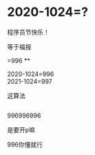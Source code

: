 # 2020-1024=?


程序员节快乐！<img src="static/image/smiley/default/lol.gif" smilieid="12" border="0" alt="" />

等于福报

=996 **

2020-1024=996<br />
2021-1024=997

这算法

<img id="aimg_NVis8" onclick="zoom(this, this.src, 0, 0, 0)" class="zoom" src="https://i.loli.net/2020/10/24/qDtBT6uMFY4zCJl.jpg" onmouseover="img_onmouseoverfunc(this)" onload="thumbImg(this)" border="0" alt="" /><img id="aimg_T1AUL" onclick="zoom(this, this.src, 0, 0, 0)" class="zoom" src="https://cdn.jsdelivr.net/gh/hishis/forum-master/public/images/patch.gif" onmouseover="img_onmouseoverfunc(this)" onload="thumbImg(this)" border="0" alt="" />

996996996

是要开p嘛<img src="static/image/smiley/yct/007.gif" smilieid="46" border="0" alt="" />

996你懂就行<img id="aimg_ZjiIy" onclick="zoom(this, this.src, 0, 0, 0)" class="zoom" src="https://cdn.jsdelivr.net/gh/hishis/forum-master/public/images/patch.gif" onmouseover="img_onmouseoverfunc(this)" onload="thumbImg(this)" border="0" alt="" />
